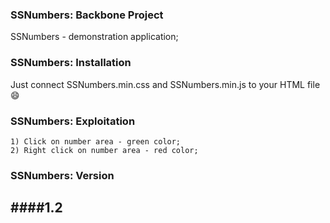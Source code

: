 ### SSNumbers: Backbone Project
SSNumbers - demonstration application;

### SSNumbers: Installation
Just connect SSNumbers.min.css and SSNumbers.min.js to your HTML file:smile:

### SSNumbers: Exploitation
```
1) Click on number area - green color;
2) Right click on number area - red color;
```

### SSNumbers: Version
####1.2
---